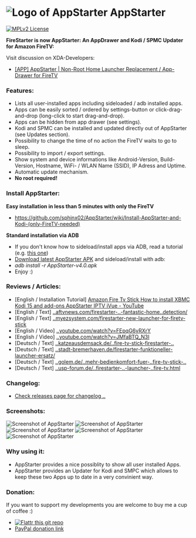 ![Logo of AppStarter](https://raw.githubusercontent.com/sphinx02/AppStarter/master/Screenshots/firestarter-logo_small.png "Logo of AppStarter") AppStarter
=========

[![MPLv2 License](http://img.shields.io/badge/license-MPLv2-blue.svg?style=flat-square)](https://www.mozilla.org/MPL/2.0/)

__FireStarter is now AppStarter: An AppDrawer and Kodi / SPMC Updater for Amazon FireTV:__

Visit discussion on XDA-Developers: 
 * <a href="http://forum.xda-developers.com/fire-tv/themes-apps/app-root-home-launcher-replacement-app-t3118135" target="_blank">[APP] AppStarter | Non-Root Home Launcher Replacement / App-Drawer for FireTV</a>

### Features:
 
 * Lists all user-installed apps including sideloaded / adb installed apps.
 * Apps can be easily sorted / ordered by settings-button or click-drag-and-drop (long-click to start drag-and-drop).
 * Apps can be hidden from app drawer (see settings).
 * Kodi and SPMC can be installed and updated directly out of AppStarter (see Updates section).
 * Possibility to change the time of no action the FireTV waits to go to sleep.
 * Possibility to import / export settings.
 * Show system and device informations like Android-Version, Build-Version, Hostname, WiFi- / WLAN Name (SSID), IP Adress and Uptime.
 * Automatic update mechanism.
 * __No root required!__

### Install AppStarter:

__Easy installation in less than 5 minutes with only the FireTV__
 * https://github.com/sphinx02/AppStarter/wiki/Install-AppStarter-and-Kodi-(only-FireTV-needed)

__Standard installation via ADB__
 * If you don't know how to sideload/install apps via ADB, read a tutorial (e.g. <a href="http://kodi.wiki/view/HOW-TO:Install_Kodi_on_Fire_TV" target="_blank">this one</a>)
 * <a href="https://github.com/sphinx02/AppStarter/releases" target="_blank">Download latest AppStarter APK</a> and sideload/install with adb: 
 * _adb install -r AppStarter-v4.0.apk_
 * Enjoy :)
 
### Reviews / Articles:
 * [English / Installation Tutorial] <a href="https://www.youtube.com/watch?v=8_gkSeGBJP4" target="_blank">Amazon Fire Tv Stick How to install XBMC Kodi 15 and add-ons AppStarter IPTV iVue - YouTube</a>
 * [English /  Text] <a href="http://www.aftvnews.com/firestarter-is-a-non-root-launcher-replacement-with-fantastic-home-button-detection/" target="_blank">..aftvnews.com/firestarter-..-fantastic-home..detection/</a>
 * [English /  Text] <a href="http://myezsystem.com/firestarter-new-launcher-for-firetv-stick" target="_blank">..myezsystem.com/firestarter-new-launcher-for-firetv-stick</a>
 * [English / Video] <a href="https://www.youtube.com/watch?v=FEpqG6vRXrY" target="_blank">..youtube.com/watch?v=FEpqG6vRXrY</a>
 * [English / Video] <a href="https://www.youtube.com/watch?v=JMfaBTQ_N3I" target="_blank">..youtube.com/watch?v=JMfaBTQ_N3I</a>
 * [Deutsch /  Text] <a href="http://www.katzeausdemsack.de/2015/06/12/fire-tv-stick-firestarter-alternativer-launcher-ermoeglicht-belegung-der-home-taste/" target="_blank">..katzeausdemsack.de/..fire-tv-stick-firestarter-..</a>
 * [Deutsch /  Text] <a href="http://stadt-bremerhaven.de/firestarter-funktioneller-launcher-ersatz/" target="_blank">..stadt-bremerhaven.de/firestarter-funktioneller-launcher-ersatz/</a>
 * [Deutsch /  Text] <a href="http://www.golem.de/news/fire-starter-angeschaut-mehr-bedienkomfort-fuer-fire-tv-und-fire-tv-stick-1506-114626.html" target="_blank">..golem.de/..mehr-bedienkomfort-fuer-..fire-tv-stick-..</a>
 * [Deutsch /  Text] <a href="http://www.usp-forum.de/artikel-ratgeber/9513-firestarter-neue-alternative-launcher-f-r-amazon-fire-tv.html" target="_blank">..usp-forum.de/..firestarter-..-launcher-..fire-tv.html</a>
 
### Changelog:
 * [Check releases page for changelog ..](https://github.com/sphinx02/AppStarter/releases)

### Screenshots:

![Screenshot of AppStarter](https://raw.githubusercontent.com/sphinx02/AppStarter/master/Screenshots/firestarter_screenshot_01.png "Screenshot of AppStarter")
![Screenshot of AppStarter](https://raw.githubusercontent.com/sphinx02/AppStarter/master/Screenshots/firestarter_screenshot_02.png "Screenshot of AppStarter")
![Screenshot of AppStarter](https://raw.githubusercontent.com/sphinx02/AppStarter/master/Screenshots/firestarter_screenshot_03.png "Screenshot of AppStarter")
![Screenshot of AppStarter](https://raw.githubusercontent.com/sphinx02/AppStarter/master/Screenshots/firestarter_screenshot_04.png "Screenshot of AppStarter")
![Screenshot of AppStarter](https://raw.githubusercontent.com/sphinx02/AppStarter/master/Screenshots/firestarter_screenshot_05.png "Screenshot of AppStarter")

### Why using it:
 * AppStarter provides a nice possiblity to show all user installed Apps.
 * AppStarter provides an Updater for Kodi and SMPC which allows to keep these two Apps up to date in a very convinient way.
 
### Donation:
If you want to support my developments you are welcome to buy me a cup of coffee :)
 * [![Flattr this git repo](http://api.flattr.com/button/flattr-badge-large.png)](https://flattr.com/submit/auto?user_id=sphinx02&url=https://github.com/sphinx02/AppStarter&title=AppStarter&language=java&tags=github&category=software)
 * <a href="https://www.paypal.com/cgi-bin/webscr?cmd=_s-xclick&hosted_button_id=KKQ6VU34YGKYS" target="_blank">PayPal donation link</a>
